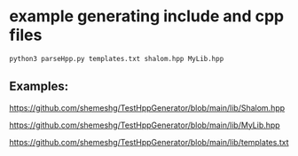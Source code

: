 # example generating include and cpp files

```bash
python3 parseHpp.py templates.txt shalom.hpp MyLib.hpp
```

## Examples:

https://github.com/shemeshg/TestHppGenerator/blob/main/lib/Shalom.hpp

https://github.com/shemeshg/TestHppGenerator/blob/main/lib/MyLib.hpp

https://github.com/shemeshg/TestHppGenerator/blob/main/lib/templates.txt
